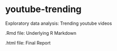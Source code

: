 # youtube-trending
Exploratory data analysis: Trending youtube videos

.Rmd file: Underlying R Markdown

.html file: Final Report
